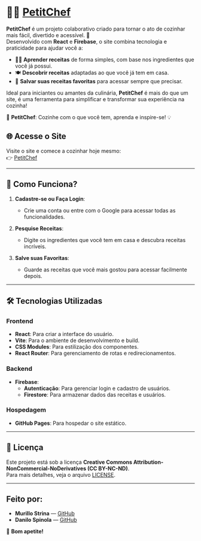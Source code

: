 # 🧑‍🍳 [PetitChef](https://murillo-strina.github.io/Projeto-PetitChef/)

**PetitChef** é um projeto colaborativo criado para tornar o ato de cozinhar mais fácil, divertido e acessível. 🚀  
Desenvolvido com **React** e **Firebase**, o site combina tecnologia e praticidade para ajudar você a:

- 👨‍🍳 **Aprender receitas** de forma simples, com base nos ingredientes que você já possui.
- 🍽️ **Descobrir receitas** adaptadas ao que você já tem em casa.
- 🔖 **Salvar suas receitas favoritas** para acessar sempre que precisar.

Ideal para iniciantes ou amantes da culinária, **PetitChef** é mais do que um site, é uma ferramenta para simplificar e transformar sua experiência na cozinha!  

🍝 **PetitChef**: Cozinhe com o que você tem, aprenda e inspire-se! 💡

## 🌐 Acesse o Site

Visite o site e comece a cozinhar hoje mesmo:  
👉 [PetitChef](https://murillo-strina.github.io/Projeto-PetitChef/)

---

## 🚀 Como Funciona?

1. **Cadastre-se ou Faça Login**:
   - Crie uma conta ou entre com o Google para acessar todas as funcionalidades.

2. **Pesquise Receitas**:
   - Digite os ingredientes que você tem em casa e descubra receitas incríveis.

3. **Salve suas Favoritas**:
   - Guarde as receitas que você mais gostou para acessar facilmente depois.

---

## 🛠️ Tecnologias Utilizadas

### Frontend
- **React**: Para criar a interface do usuário.
- **Vite**: Para o ambiente de desenvolvimento e build.
- **CSS Modules**: Para estilização dos componentes.
- **React Router**: Para gerenciamento de rotas e redirecionamentos.

### Backend
- **Firebase**:
  - **Autenticação**: Para gerenciar login e cadastro de usuários.
  - **Firestore**: Para armazenar dados das receitas e usuários.

### Hospedagem
- **GitHub Pages**: Para hospedar o site estático.

---

## 📄 Licença

Este projeto está sob a licença **Creative Commons Attribution-NonCommercial-NoDerivatives (CC BY-NC-ND)**.  
Para mais detalhes, veja o arquivo [LICENSE](LICENSE).

---

## Feito por:

- **Murillo Strina** — [GitHub](https://github.com/murillo-strina)
- **Danilo Spinola** — [GitHub](https://github.com/danilospinola)

🍳 **Bom apetite!**
